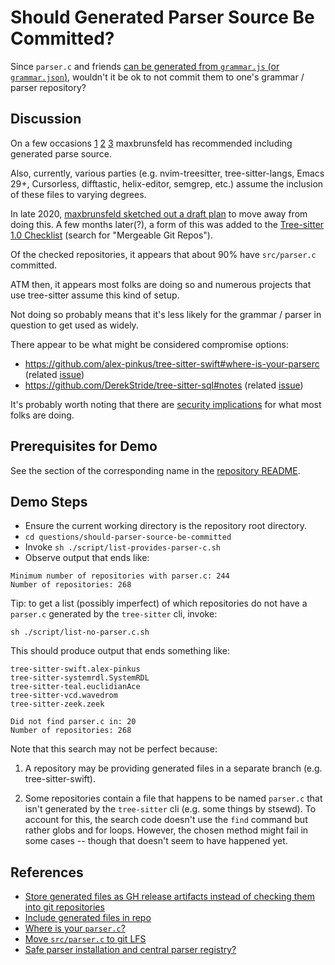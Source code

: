 # Should Generated Parser Source Be Committed?

Since `parser.c` and friends [can be generated from `grammar.js` (or
`grammar.json`)](../generate-subcommand-files/README.md), wouldn't it
be ok to not commit them to one's grammar / parser repository?

## Discussion

On a few occasions
[1](https://github.com/tree-sitter/tree-sitter/issues/240#issuecomment-442184073)
[2](https://github.com/tree-sitter/tree-sitter-julia/pull/14#issuecomment-689143890)
[3](https://github.com/tree-sitter/tree-sitter/issues/447#issuecomment-533303827)
maxbrunsfeld has recommended including generated parse source.

Also, currently, various parties (e.g. nvim-treesitter,
tree-sitter-langs, Emacs 29+, Cursorless, difftastic, helix-editor,
semgrep, etc.) assume the inclusion of these files to varying degrees.

In late 2020, [maxbrunsfeld sketched out a draft
plan](https://github.com/tree-sitter/tree-sitter/issues/730#issuecomment-736018228)
to move away from doing this.  A few months later(?), a form of this
was added to the [Tree-sitter 1.0
Checklist](https://github.com/tree-sitter/tree-sitter/issues/930)
(search for "Mergeable Git Repos").

Of the checked repositories, it appears that about 90% have
`src/parser.c` committed.

ATM then, it appears most folks are doing so and numerous projects
that use tree-sitter assume this kind of setup.

Not doing so probably means that it's less likely for the grammar /
parser in question to get used as widely.

There appear to be what might be considered compromise options:

* https://github.com/alex-pinkus/tree-sitter-swift#where-is-your-parserc
  (related
  [issue](https://github.com/alex-pinkus/tree-sitter-swift/issues/149))
* https://github.com/DerekStride/tree-sitter-sql#notes (related
  [issue](https://github.com/DerekStride/tree-sitter-sql/issues/76))

It's probably worth noting that there are [security
implications](https://github.com/tree-sitter/tree-sitter/issues/1641)
for what most folks are doing.

## Prerequisites for Demo

See the section of the corresponding name in the [repository
README](../../README.md).

## Demo Steps

* Ensure the current working directory is the repository root directory.
* `cd questions/should-parser-source-be-committed`
* Invoke `sh ./script/list-provides-parser-c.sh`
* Observe output that ends like:

```
Minimum number of repositories with parser.c: 244
Number of repositories: 268
```

Tip: to get a list (possibly imperfect) of which repositories do not
have a `parser.c` generated by the `tree-sitter` cli, invoke:

```
sh ./script/list-no-parser.c.sh
```

This should produce output that ends something like:

```
tree-sitter-swift.alex-pinkus
tree-sitter-systemrdl.SystemRDL
tree-sitter-teal.euclidianAce
tree-sitter-vcd.wavedrom
tree-sitter-zeek.zeek

Did not find parser.c in: 20
Number of repositories: 268
```

Note that this search may not be perfect because:

1. A repository may be providing generated files in a separate branch
   (e.g. tree-sitter-swift).

2. Some repositories contain a file that happens to be named
   `parser.c` that isn't generated by the `tree-sitter` cli (e.g. some
   things by stsewd).  To account for this, the search code doesn't
   use the `find` command but rather globs and for loops.  However,
   the chosen method might fail in some cases -- though that doesn't
   seem to have happened yet.

## References

* [Store generated files as GH release artifacts instead of checking
  them into git
  repositories](https://github.com/tree-sitter/tree-sitter/issues/730)
* [Include generated files in
  repo](https://github.com/alex-pinkus/tree-sitter-swift/issues/149)
* [Where is your
  `parser.c`?](https://github.com/alex-pinkus/tree-sitter-swift#where-is-your-parserc)
* [Move `src/parser.c` to git
  LFS](https://github.com/tree-sitter/tree-sitter-c-sharp/issues/273)
* [Safe parser installation and central parser
  registry?](https://github.com/tree-sitter/tree-sitter/issues/1641)
